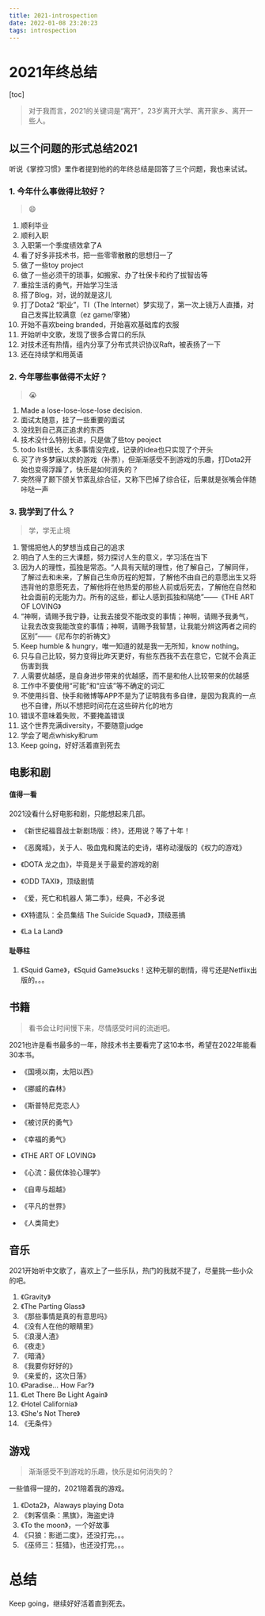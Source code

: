 ```yaml
---
title: 2021-introspection
date: 2022-01-08 23:20:23
tags: introspection
---
```


# 2021年终总结

[toc]

> 对于我而言，2021的关键词是“离开”，23岁离开大学、离开家乡、离开一些人。

## 以三个问题的形式总结2021

听说《掌控习惯》里作者提到他的的年终总结是回答了三个问题，我也来试试。

### 1. 今年什么事做得比较好？

> 😄

1. 顺利毕业
2. 顺利入职
3. 入职第一个季度绩效拿了A
4. 看了好多非技术书，把一些零零散散的思想归一了
5. 做了一些toy project
6. 做了一些必须干的琐事，如搬家、办了社保卡和约了拔智齿等
7. 重拾生活的勇气，开始学习生活
8. 搭了Blog，对，说的就是这儿
9. 打了Dota2 “职业”，TI（The Internet）梦实现了，第一次上镜万人直播，对自己发挥比较满意（ez game/宰猪）
10. 开始不喜欢being branded，开始喜欢基础库的衣服
11. 开始听中文歌，发现了很多合胃口的乐队
12. 对技术还有热情，组内分享了分布式共识协议Raft，被表扬了一下
13. 还在持续学和用英语

### 2. 今年哪些事做得不太好？

> 😭

1. Made a lose-lose-lose-lose decision. 
2. 面试太随意，挂了一些重要的面试
3. 没找到自己真正追求的东西
4. 技术没什么特别长进，只是做了些toy peoject
5. todo list很长，太多事情没完成，记录的idea也只实现了个开头
6. 买了许多梦寐以求的游戏（补票），但渐渐感受不到游戏的乐趣，打Dota2开始也变得浮躁了，快乐是如何消失的？
7. 突然得了颞下颌关节紊乱综合征，又称下巴掉了综合征，后果就是张嘴会伴随咔哒一声

### 3. 我学到了什么？

> 学，学无止境

1. 警惕把他人的梦想当成自己的追求
2. 明白了人生的三大课题，努力探讨人生的意义，学习活在当下
3. 因为人的理性，孤独是常态。“人具有天赋的理性，他了解自己，了解同伴，了解过去和未来，了解自己生命历程的短暂，了解他不由自己的意愿出生又将违背他的意愿死去，了解他将在他热爱的那些人前或后死去，了解他在自然和社会面前的无能为力。所有的这些，都让人感到孤独和隔绝”——《THE ART OF LOVING》
4. “神啊，请赐予我宁静，让我去接受不能改变的事情；神啊，请赐予我勇气，让我去改变我能改变的事情；神啊，请赐予我智慧，让我能分辨这两者之间的区别”——《尼布尔的祈祷文》
5. Keep humble & hungry，唯一知道的就是我一无所知，know nothing。
6. 只与自己比较，努力变得比昨天更好，有些东西我不去在意它，它就不会真正伤害到我
7. 人需要优越感，是自身进步带来的优越感，而不是和他人比较带来的优越感
8. 工作中不要使用“可能”和“应该”等不确定的词汇
9. 不使用抖音、快手和微博等APP不是为了证明我有多自律，是因为我真的一点也不自律，所以不想把时间花在这些碎片化的地方
10. 错误不意味着失败，不要掩盖错误
11. 这个世界充满diversity，不要随意judge
12. 学会了喝点whisky和rum
13. Keep going，好好活着直到死去



## 电影和剧

#### 值得一看

2021没看什么好电影和剧，只能想起来几部。

- 《新世纪福音战士新剧场版：终》，还用说？等了十年！
- 《恶魔城》，关于人、吸血鬼和魔法的史诗，堪称动漫版的《权力的游戏》
- 《DOTA 龙之血》，毕竟是关于最爱的游戏的剧
- 《ODD TAXI》，顶级剧情
- 《爱，死亡和机器人 第二季》，经典，不必多说
- 《X特遣队：全员集结 The Suicide Squad》，顶级恶搞

- 《La La Land》

#### 耻辱柱

1. 《Squid Game》，《Squid Game》sucks！这种无聊的剧情，得亏还是Netflix出版的。。。

## 书籍

> 看书会让时间慢下来，尽情感受时间的流逝吧。

2021也许是看书最多的一年，除技术书主要看完了这10本书，希望在2022年能看30本书。

- 《国境以南，太阳以西》

- 《挪威的森林》
- 《斯普特尼克恋人》

- 《被讨厌的勇气》
- 《幸福的勇气》
- 《THE ART OF LOVING》
- 《心流：最优体验心理学》
- 《自卑与超越》
- 《平凡的世界》
- 《人类简史》

## 音乐

2021开始听中文歌了，喜欢上了一些乐队，热门的我就不提了，尽量挑一些小众的吧。

1. 《Gravity》
2. 《The Parting Glass》
3. 《那些事情是真的有意思吗》
4. 《没有人在他的眼睛里》
5. 《浪漫人渣》
6. 《夜走》
7. 《暗涌》
8. 《我要你好好的》
9. 《亲爱的，这次日落》
10. 《Paradise... How Far?》
11. 《Let There Be Light Again》
12. 《Hotel California》
13. 《She's Not There》
14. 《无条件》

## 游戏

> 渐渐感受不到游戏的乐趣，快乐是如何消失的？

一些值得一提的，2021陪着我的游戏。

1. 《Dota2》，Alaways playing Dota
2. 《刺客信条：黑旗》，海盗史诗
3. 《To the moon》，一个好故事
4. 《只狼：影逝二度》，还没打完。。。
5. 《巫师三：狂猎》，也还没打完。。。

# 总结

Keep going，继续好好活着直到死去。

